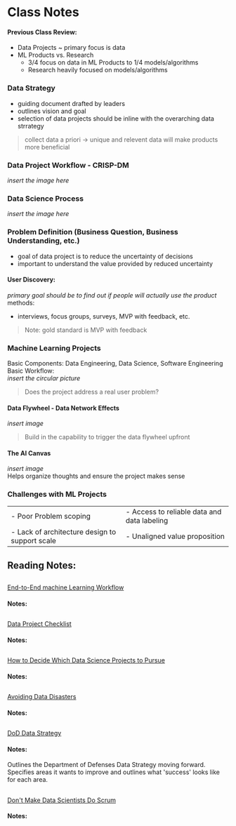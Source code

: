 # Class Notes
#### Previous Class Review: 
- Data Projects ~ primary focus is data 
- ML Products vs. Research 
    - 3/4 focus on data in ML Products to 1/4 models/algorithms 
    - Research heavily focused on models/algorithms

### Data Strategy
- guiding document drafted by leaders
- outlines vision and goal
- selection of data projects should be inline with the overarching data strrategy  

>collect data a priori -> unique and relevent data will make products more beneficial

### Data Project Workflow - CRISP-DM 
*insert the image here* 

### Data Science Process
*insert the image here* 

### Problem Definition (Business Question, Business Understanding, etc.)
- goal of data project is to reduce the uncertainty of decisions
- important to understand the value provided by reduced uncertainty

#### User Discovery:
*primary goal should be to find out if people will actually use the product*   
methods:  
- interviews, focus groups, surveys, MVP with feedback, etc.  
>Note: gold standard is MVP with feedback  

### Machine Learning Projects  
Basic Components: Data Engineering, Data Science, Software Engineering   
Basic Workflow:  
*insert the circular picture*  
> Does the project address a real user problem?

#### Data Flywheel - Data Network Effects  
*insert image*  
> Build in the capability to trigger the data flywheel upfront  

#### The AI Canvas  
*insert image*  
Helps organize thoughts and ensure the project makes sense 

### Challenges with ML Projects  
<table>
    <tr>
        <td> - Poor Problem scoping </td>
        <td> - Access to reliable data and data labeling </td>
    </tr>
    <tr>
        <td> - Lack of architecture design to support scale </td>
        <td> - Unaligned value proposition </td>
    <tr>
</table>

## Reading Notes:   

## 
[End-to-End machine Learning Workflow](https://ml-ops.org/content/end-to-end-ml-workflow)  
#### Notes:  

## 
[Data Project Checklist](https://www.fast.ai/posts/2020-01-07-data-questionnaire.html)  
#### Notes:  

## 
[How to Decide Which Data Science Projects to Pursue](https://hbr.org/2018/10/how-to-decide-which-data-science-projects-to-pursue)  
#### Notes:  

## 
[Avoiding Data Disasters](https://www.fast.ai/posts/2021-11-04-data-disasters.html)  
#### Notes:  

## 
[DoD Data Strategy](chrome-extension://efaidnbmnnnibpcajpcglclefindmkaj/https://media.defense.gov/2020/Oct/08/2002514180/-1/-1/0/DOD-DATA-STRATEGY.PDF)  
#### Notes:  
Outlines the Department of Defenses Data Strategy moving forward.  
Specifies areas it wants to improve and outlines what 'success' looks like for each area.  


## 
[Don't Make Data Scientists Do Scrum](https://towardsdatascience.com/dont-make-data-scientists-do-scrum-de87bc921a6b)  
#### Notes:  
